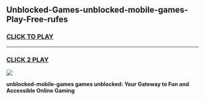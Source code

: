 
## Unblocked-Games-unblocked-mobile-games-Play-Free-rufes
<h3>
<a href="https://premium76.site?title=unblocked-mobile-games&ref=23A">CLICK TO PLAY</a></h3>
<hr>

<h3>
<a href="https://premium76.site?title=unblocked-mobile-games&ref=23A">CLICK 2 PLAY</a>
  
</h3>

<a href="https://premium76.site?title=unblocked-mobile-games&ref=23A"><img src="https://clearcache.store/games.png"></a>


**unblocked-mobile-games games unblocked: Your Gateway to Fun and Accessible Online Gaming**
